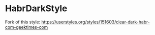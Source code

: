 # HabrDarkStyle
Fork of this style: https://userstyles.org/styles/151603/clear-dark-habr-com-geektimes-com
